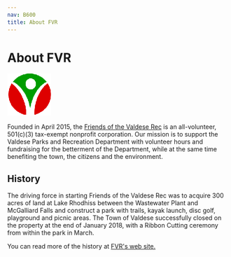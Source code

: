 ```yaml
---
nav: B600
title: About FVR
---
```


# About FVR

<div class="social-bar">
<a target="_blank" href="https://friendsofthevaldeserec.org"><img src="../img/fvrlogopng.png"></a>
</div>

Founded in April 2015, the [Friends of the Valdese Rec][link-fvr] is an all-volunteer, 501(c)(3)
tax-exempt nonprofit corporation. Our mission is to support the Valdese Parks and
Recreation Department with volunteer hours and fundraising for the betterment of the
Department, while at the same time benefiting the town, the citizens and the environment.

## History

The driving force in starting Friends of the Valdese Rec was to acquire 300 acres of land at
Lake Rhodhiss between the Wastewater Plant and McGalliard Falls and construct a park with
trails, kayak launch, disc golf, playground and picnic areas. The Town of Valdese successfully
closed on the property at the end of January 2018, with a Ribbon Cutting ceremony from within
the park in March.

You can read more of the history at [FVR's web site.][link-fvrhistory]

[fvrlogo]: ../img/fvrlogopng.png
[link-fvr]: https://friendsofthevaldeserec.org
[link-fvrhistory]: https://friendsofthevaldeserec.org/history

